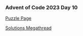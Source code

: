 ### Advent of Code 2023 Day 10

[Puzzle Page](https://adventofcode.com/2023/day/10)

[Solutions Megathread](https://www.reddit.com/r/adventofcode/comments/18evyu9/2023_day_10_solutions/)
